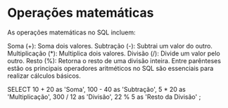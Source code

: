 # Operações matemáticas

As operações matemáticas no SQL incluem:

Soma (+): Soma dois valores.
Subtração (-): Subtrai um valor do outro.
Multiplicação (*): Multiplica dois valores.
Divisão (/): Divide um valor pelo outro.
Resto (%): Retorna o resto de uma divisão inteira.
Entre parênteses estão os principais operadores aritméticos no SQL são essenciais para realizar cálculos básicos.

SELECT
    10 + 20 as 'Soma',
    100 - 40 as 'Subtração',
    5 * 20 as 'Multiplicação',
    300 / 12 as 'Divisão',
    22 % 5 as 'Resto da Divisão'
;